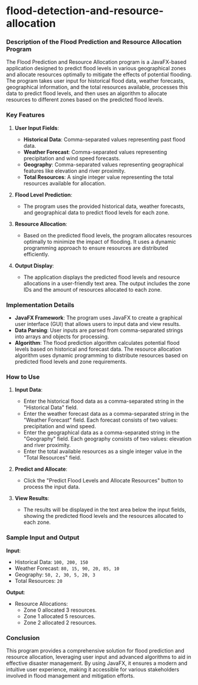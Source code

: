 # flood-detection-and-resource-allocation
### Description of the Flood Prediction and Resource Allocation Program

The Flood Prediction and Resource Allocation program is a JavaFX-based application designed to predict flood levels in various geographical zones and allocate resources optimally to mitigate the effects of potential flooding. The program takes user input for historical flood data, weather forecasts, geographical information, and the total resources available, processes this data to predict flood levels, and then uses an algorithm to allocate resources to different zones based on the predicted flood levels.

### Key Features

1. **User Input Fields**: 
    - **Historical Data**: Comma-separated values representing past flood data.
    - **Weather Forecast**: Comma-separated values representing precipitation and wind speed forecasts.
    - **Geography**: Comma-separated values representing geographical features like elevation and river proximity.
    - **Total Resources**: A single integer value representing the total resources available for allocation.

2. **Flood Level Prediction**: 
    - The program uses the provided historical data, weather forecasts, and geographical data to predict flood levels for each zone.

3. **Resource Allocation**: 
    - Based on the predicted flood levels, the program allocates resources optimally to minimize the impact of flooding. It uses a dynamic programming approach to ensure resources are distributed efficiently.

4. **Output Display**: 
    - The application displays the predicted flood levels and resource allocations in a user-friendly text area. The output includes the zone IDs and the amount of resources allocated to each zone.

### Implementation Details

- **JavaFX Framework**: The program uses JavaFX to create a graphical user interface (GUI) that allows users to input data and view results.
- **Data Parsing**: User inputs are parsed from comma-separated strings into arrays and objects for processing.
- **Algorithm**: The flood prediction algorithm calculates potential flood levels based on historical and forecast data. The resource allocation algorithm uses dynamic programming to distribute resources based on predicted flood levels and zone requirements.

### How to Use

1. **Input Data**:
    - Enter the historical flood data as a comma-separated string in the "Historical Data" field.
    - Enter the weather forecast data as a comma-separated string in the "Weather Forecast" field. Each forecast consists of two values: precipitation and wind speed.
    - Enter the geographical data as a comma-separated string in the "Geography" field. Each geography consists of two values: elevation and river proximity.
    - Enter the total available resources as a single integer value in the "Total Resources" field.

2. **Predict and Allocate**:
    - Click the "Predict Flood Levels and Allocate Resources" button to process the input data.

3. **View Results**:
    - The results will be displayed in the text area below the input fields, showing the predicted flood levels and the resources allocated to each zone.

### Sample Input and Output

**Input**:
- Historical Data: `100, 200, 150`
- Weather Forecast: `80, 15, 90, 20, 85, 10`
- Geography: `50, 2, 30, 5, 20, 3`
- Total Resources: `20`

**Output**:
- Resource Allocations:
  - Zone 0 allocated 3 resources.
  - Zone 1 allocated 5 resources.
  - Zone 2 allocated 2 resources.

### Conclusion

This program provides a comprehensive solution for flood prediction and resource allocation, leveraging user input and advanced algorithms to aid in effective disaster management. By using JavaFX, it ensures a modern and intuitive user experience, making it accessible for various stakeholders involved in flood management and mitigation efforts.

